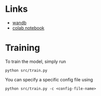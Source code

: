 # Links
- [wandb](https://api.wandb.ai/links/mcrco/3edbyvfa)
- [colab notebook](https://colab.research.google.com/drive/1Ur9639zOyl6WwJLcHYE8ELZjOkGcB4ES?usp=sharing)

# Training
To train the model, simply run

```
python src/train.py
```

You can specify a specific config file using 

```
python src/train.py -c <config-file-name>
```
